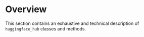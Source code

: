 <!--⚠️ Note that this file is in Markdown but contains specific syntax for our doc-builder (similar to MDX) that may not be
rendered properly in your Markdown viewer.
-->

# Overview

This section contains an exhaustive and technical description of `huggingface_hub` classes and methods.
